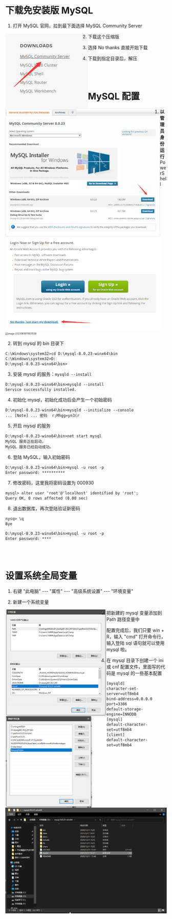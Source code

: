 # 下载免安装版 MySQL

1. 打开 MySQL 官网，拉到最下面选择 MySQL Community Server

<img src="picture/image-20210317190029616.png" alt="image-20210317190029616" style="float:left" />

2. 下载这个压缩版

<img src="picture/image-20210317190218502.png" alt="image-20210317190218502" style="zoom:50%;float:left" />

3. 选择 No thanks 直接开始下载

<img src="picture/image-20210317190324012.png" alt="image-20210317190324012" style="zoom:60%;float:left" />

4. 下载到指定目录后，解压

<br><br>

# MySQL 配置

1. **以管理员身份运行** PowerShell

<img src="./picture/image-20230618111831538.png" alt="image-20230618111831538" style="zoom:50%;" />

2. 转到 mysql 的 bin 目录下

```mysql
C:\Windows\system32>cd D:\mysql-8.0.23-winx64\bin
C:\Windows\system32>D:
D:\mysql-8.0.23-winx64\bin>
```

3. 安装 mysql 的服务：`mysqld --install`

```mysql
D:\mysql-8.0.23-winx64\bin>mysqld --install
Service successfully installed.
```

4. 初始化 mysql，初始化成功后会产生一个初始密码

```mysql
D:\mysql-8.0.23-winx64\bin>mysqld --initialize --console
... [Note] ... 密码  r;Mhgg=yn3(r
```

5. 开启 mysql 的服务

```mysql
D:\mysql-8.0.23-winx64\bin>net start mysql
MySQL 服务正在启动，
MySQL 服务已经启动成功。
```

6. 登陆 MySQL，输入初始密码

```mysql
D:\mysql-8.0.23-winx64\bin>mysql -u root -p
Enter password: **********
```

7. 修改密码，这里我将密码设置为 000930

```mysql
mysql> alter user 'root'@'localhost' identified by 'root';
Query OK, 0 rows affected (0.00 sec)
```

8. 退出数据库，再次登陆验证新密码

```mysql
nysq> \q
Bye
```

```mysql
D:\mysql-8.0.23-winx64\bin>mysql -u root -p
Enter password: ****
```

<br><br>

# 设置系统全局变量

1. 右键 "此电脑" --- "属性" --- "高级系统设置" --- "环境变量"

2. 新建一个系统变量

<img src="picture/image-20210317192043691.png" alt="image-20210317192043691" style="zoom:50%;float:left" />

3. 把新建的 mysql 变量添加到 Path 路径变量中

<img src="picture/image-20210317192136572.png" alt="image-20210317192136572" style="zoom:50%;float:left" />

配置完成后，我们只要 win + R，输入 "cmd" 打开命令行，输入登陆 sql 语句就可以使用 mysql 啦。

4. 在 mysql 目录下创建一个 ini 或 cnf 配置文件，里面写的代码是 mysql 的一些基本配置

<img src="picture/image-20210317192415613.png" alt="image-20210317192415613" style="zoom:50%;float:left" />

```mysql
[mysqld]
character-set-server=utf8mb4
bind-address=0.0.0.0
port=3306
default-storage-engine=INNODB
[mysql]
default-character-set=utf8mb4
[client]
default-character-set=utf8mb4
```

```mysql
[mysqld] # 服务端的配置
# 设置服务端口为 3306 
port=3306 # 默认端口 3306，这是要记住的。
# 设置 mysql 的安装目录，注意目录需要使用 \\ 连接 
basedir=D:\\mysql8\\mysql-8.0.11-winx64 
# 设置 mysql 数据库的数据的存放目录，注意目录需要使用 \\ 连接 
datadir=D:\\mysql8\\mysql-8.0.11-winx64\\data 
# 允许最大连接数 
max_connections=200 
# 允许连接失败的次数。这是为了防止有人从该主机试图攻击数据库系统 
max_connect_errors=10 
# 服务端使用的字符集默认为utf8mb4
character-set-server=utf8mb4
# 创建新表时将使用的默认存储引擎 
default-storage-engine=INNODB 
# 默认使用 "mysql_native_password" 插件认证 
default_authentication_plugin=mysql_native_password [mysql] 
# 设置 mysql 客户端默认字符集 
default-character-set=utf8mb4
# 设置 mysql 客户端连接服务端时默认使用的端口 
port=3306 
default-character-set=utf8mb4 xU.ffAw+A4o)
```

这样子，一个免安装版的 MySQL 就安装并配置完成啦~

<br><br>

# 命令参考

1. 安装服务：`mysqld --install`
2. 初始化：`mysqld --initialize --console`
3. 开启服务：`net start mysql`
4. 关闭服务：`net stop mysql`
5. 登陆 MySQL：`mysql -u root -p`
6. 修改密码：`alter user 'root'@'localhost' identified by 'password';`
7. 标记删除 MySQL 服务：`sc delete mysql`

<br><br>